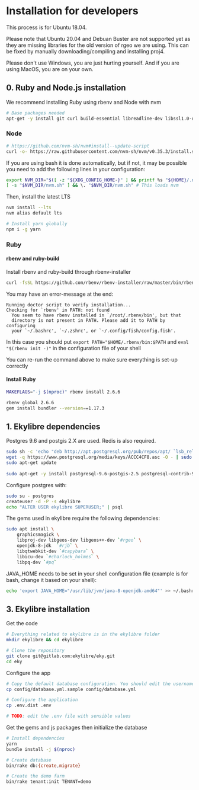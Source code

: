 # Installation for developers

This process is for Ubuntu 18.04.

Please note that Ubuntu 20.04 and Debuan Buster are not supported yet as they are missing libraries for the old version of rgeo we are using.
This can be fixed by manually downloading/compiling and installing proj4.

Please don't use Windows, you are just hurting yourself. And if you are using MacOS, you are on your own.

## 0. Ruby and Node.js installation

We recommend installing Ruby using rbenv and Node with nvm 

``` bash
# Base packages needed
apt-get -y install git curl build-essential libreadline-dev libssl1.0-dev zlib1g-dev lsb-release wget
```

### Node

``` bash
# https://github.com/nvm-sh/nvm#install--update-script
curl -o- https://raw.githubusercontent.com/nvm-sh/nvm/v0.35.3/install.sh | bash
```
If you are using bash it is done automatically, but if not, it may be possible you need to add the following lines in your configuration:
``` bash
export NVM_DIR="$([ -z "${XDG_CONFIG_HOME-}" ] && printf %s "${HOME}/.nvm" || printf %s "${XDG_CONFIG_HOME}/nvm")"
[ -s "$NVM_DIR/nvm.sh" ] && \. "$NVM_DIR/nvm.sh" # This loads nvm
```

Then, install the latest LTS
``` bash
nvm install --lts
nvm alias default lts

# Install yarn globally
npm i -g yarn
```

### Ruby
#### rbenv and ruby-build

Install rbenv and ruby-build through rbenv-installer
``` bash
curl -fsSL https://github.com/rbenv/rbenv-installer/raw/master/bin/rbenv-installer | bash
```

You may have an error-message at the end:

    Running doctor script to verify installation...
    Checking for `rbenv' in PATH: not found
      You seem to have rbenv installed in `/root/.rbenv/bin', but that
      directory is not present in PATH. Please add it to PATH by configuring
      your `~/.bashrc', `~/.zshrc', or `~/.config/fish/config.fish'.
    
In this case you should put `export PATH="$HOME/.rbenv/bin:$PATH` and `eval "$(rbenv init -)"` in the configuration file of your shell

You can re-run the command above to make sure everything is set-up correctly

#### Install Ruby

``` bash
MAKEFLAGS="-j $(nproc)" rbenv install 2.6.6

rbenv global 2.6.6
gem install bundler --version==1.17.3
```

## 1. Ekylibre dependencies

Postgres 9.6 and postgis 2.X are used. Redis is also required.
``` bash
sudo sh -c 'echo "deb http://apt.postgresql.org/pub/repos/apt/ `lsb_release -cs`-pgdg main" >> /etc/apt/sources.list.d/pgdg.list'
wget -q https://www.postgresql.org/media/keys/ACCC4CF8.asc -O - | sudo apt-key add -
sudo apt-get update
 
sudo apt-get -y install postgresql-9.6-postgis-2.5 postgresql-contrib-9.6 redis-server
```

Configure postgres with:
``` bash
sudo su - postgres
createuser -d -P -s ekylibre
echo "ALTER USER ekylibre SUPERUSER;" | psql
``` 


The gems used in ekylibre require the following dependencies:
``` bash
sudo apt install \
    graphicsmagick \
    libproj-dev libgeos-dev libgeos++-dev `#rgeo` \
    openjdk-8-jdk  `#rjb` \
    libqtwebkit-dev `#capybara` \
    libicu-dev `#charlock_holmes` \
    libpq-dev `#pq`
```

JAVA_HOME needs to be set in your shell configuration file (example is for bash, change it based on your shell):
``` bash
echo 'export JAVA_HOME="/usr/lib/jvm/java-8-openjdk-amd64"' >> ~/.bashrc
```

## 3. Ekylibre installation

Get the code
``` bash
# Everything related to ekylibre is in the ekylibre folder
mkdir ekylibre && cd ekylibre

# Clone the repository
git clone git@gitlab.com:ekylibre/eky.git
cd eky
```

Configure the app
``` bash
# Copy the default database configuration. You should edit the username and password configuration to match your postgres installation
cp config/database.yml.sample config/database.yml

# Configure the application
cp .env.dist .env

# TODO: edit the .env file with sensible values
```

Get the gems and js packages then initialize the database
``` bash
# Install dependencies
yarn
bundle install -j $(nproc)

# Create database
bin/rake db:{create,migrate}

# Create the demo farm
bin/rake tenant:init TENANT=demo
```
